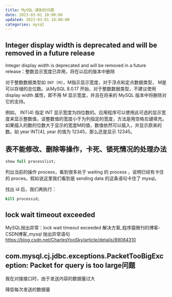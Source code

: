 ```yaml
---
title: MySQL-遇到的问题
date: 2023-03-01 10:00:00
updated: 2023-03-01 10:00:00
categories: mysql
---
```


## Integer display width is deprecated and will be removed in a future release

Integer display width is deprecated and will be removed in a future release：整数显示宽度已弃用，将在以后的版本中删除

对于整数数据类型如 `INT [M]`，M指示显示宽度，对于浮点和定点数据类型， M是可以存储的总位数。从MySQL 8.0.17 开始，对于整数数据类型，不建议使用display width 属性，即不用 M 显示宽度，并且在将来的 MySQL 版本中将删除对它的支持。

例如， INT(4) 指定 INT 显示宽度为四位数的。应用程序可以使用此可选的显示宽度来显示整数值，该整数值的宽度小于为列指定的宽度，方法是用空格左键填充。如果插入的数的位数大于显示的宽度M的值，数值依然可以插入，并显示原来的数。如 year INT[4], year 的值为 12345，那么还是显示 12345。

## 表不能修改、删除等操作，卡死、锁死情况的处理办法

```sql
show full processlist;
```

列出当前的操作 process，看到很多处于 waiting 的 process ，说明已经有卡住的 proces。假如说这里我们看到是 sending data 的这条语句卡住了 mysql。

找出 id 后，我们再执行：

```sql
kill processid;
```

## lock wait timeout exceeded

MySQL抛出异常：lock wait timeout exceeded 解决方案_程序猿微刊的博客-CSDN博客_mysql 抛出异常语句
<https://blog.csdn.net/CharlesYooSky/article/details/89084310>

## com.mysql.cj.jdbc.exceptions.PacketTooBigException: Packet for query is too large问题

我在对接接口时，由于发送内容的数据量过大

降低每次发送的数据量

